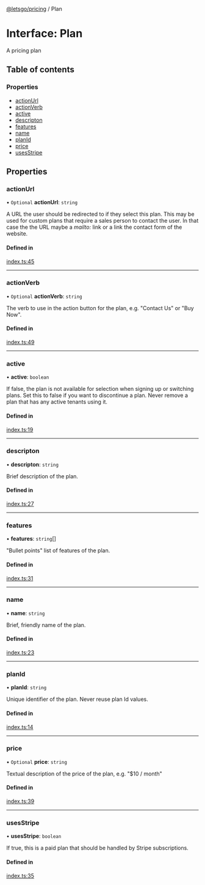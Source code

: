 [@letsgo/pricing](../README.md) / Plan

# Interface: Plan

A pricing plan

## Table of contents

### Properties

- [actionUrl](Plan.md#actionurl)
- [actionVerb](Plan.md#actionverb)
- [active](Plan.md#active)
- [descripton](Plan.md#descripton)
- [features](Plan.md#features)
- [name](Plan.md#name)
- [planId](Plan.md#planid)
- [price](Plan.md#price)
- [usesStripe](Plan.md#usesstripe)

## Properties

### actionUrl

• `Optional` **actionUrl**: `string`

A URL the user should be redirected to if they select this plan. This may be used for custom plans that
require a sales person to contact the user. In that case the the URL maybe a _mailto:_ link or a link
the contact form of the website.

#### Defined in

[index.ts:45](https://github.com/47chapters/letsgo/blob/11c7e19/packages/pricing/src/index.ts#L45)

___

### actionVerb

• `Optional` **actionVerb**: `string`

The verb to use in the action button for the plan, e.g. "Contact Us" or "Buy Now".

#### Defined in

[index.ts:49](https://github.com/47chapters/letsgo/blob/11c7e19/packages/pricing/src/index.ts#L49)

___

### active

• **active**: `boolean`

If false, the plan is not available for selection when signing up or switching plans. Set this to false
if you want to discontinue a plan. Never remove a plan that has any active tenants using it.

#### Defined in

[index.ts:19](https://github.com/47chapters/letsgo/blob/11c7e19/packages/pricing/src/index.ts#L19)

___

### descripton

• **descripton**: `string`

Brief description of the plan.

#### Defined in

[index.ts:27](https://github.com/47chapters/letsgo/blob/11c7e19/packages/pricing/src/index.ts#L27)

___

### features

• **features**: `string`[]

"Bullet points" list of features of the plan.

#### Defined in

[index.ts:31](https://github.com/47chapters/letsgo/blob/11c7e19/packages/pricing/src/index.ts#L31)

___

### name

• **name**: `string`

Brief, friendly name of the plan.

#### Defined in

[index.ts:23](https://github.com/47chapters/letsgo/blob/11c7e19/packages/pricing/src/index.ts#L23)

___

### planId

• **planId**: `string`

Unique identifier of the plan. Never reuse plan Id values.

#### Defined in

[index.ts:14](https://github.com/47chapters/letsgo/blob/11c7e19/packages/pricing/src/index.ts#L14)

___

### price

• `Optional` **price**: `string`

Textual description of the price of the plan, e.g. "$10 / month"

#### Defined in

[index.ts:39](https://github.com/47chapters/letsgo/blob/11c7e19/packages/pricing/src/index.ts#L39)

___

### usesStripe

• **usesStripe**: `boolean`

If true, this is a paid plan that should be handled by Stripe subscriptions.

#### Defined in

[index.ts:35](https://github.com/47chapters/letsgo/blob/11c7e19/packages/pricing/src/index.ts#L35)
